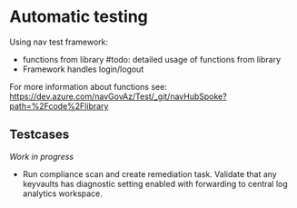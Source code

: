 # Automatic testing

Using nav test framework:

- functions from library #todo: detailed usage of functions from library
- Framework handles login/logout

For more information about functions see: https://dev.azure.com/navGovAz/Test/_git/navHubSpoke?path=%2Fcode%2Flibrary

## Testcases

*Work in progress*

- Run compliance scan and create remediation task. Validate that any keyvaults has diagnostic setting enabled with forwarding to central log analytics workspace.